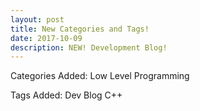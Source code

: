 ```yaml
---
layout: post
title: New Categories and Tags!
date: 2017-10-09
description: NEW! Development Blog!
---
```


Categories Added:
Low Level Programming

Tags Added:
Dev Blog
C++
